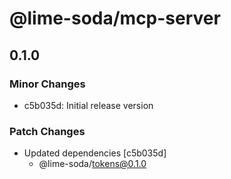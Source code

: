 # @lime-soda/mcp-server

## 0.1.0

### Minor Changes

- c5b035d: Initial release version

### Patch Changes

- Updated dependencies [c5b035d]
  - @lime-soda/tokens@0.1.0
